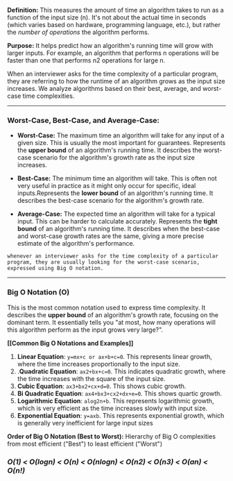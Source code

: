 

**Definition:** This measures the amount of time an algorithm takes to run as a function of the input size (n). It's not about the actual time in seconds (which varies based on hardware, programming language, etc.), but rather the _number of operations_ the algorithm performs.

**Purpose:** It helps predict how an algorithm's running time will grow with larger inputs. For example, an algorithm that performs n operations will be faster than one that performs n2 operations for large n.

When an interviewer asks for the time complexity of a particular program, they are referring to how the runtime of an algorithm grows as the input size increases. We analyze algorithms based on their best, average, and worst-case time complexities.

---
### **Worst-Case, Best-Case, and Average-Case:**

- **Worst-Case:** The maximum time an algorithm will take for any input of a given size. This is usually the most important for guarantees. Represents the **upper bound** of an algorithm's running time. It describes the worst-case scenario for the algorithm's growth rate as the input size increases.

- **Best-Case:** The minimum time an algorithm will take. This is often not very useful in practice as it might only occur for specific, ideal inputs.Represents the **lower bound** of an algorithm's running time. It describes the best-case scenario for the algorithm's growth rate.

- **Average-Case:** The expected time an algorithm will take for a typical input. This can be harder to calculate accurately. Represents the **tight bound** of an algorithm's running time. It describes when the best-case and worst-case growth rates are the same, giving a more precise estimate of the algorithm's performance.

```
whenever an interviewer asks for the time complexity of a particular program, they are usually looking for the worst-case scenario, expressed using Big O notation.
```

---
### **Big O Notation (O)** 

This is the most common notation used to express time complexity. It describes the **upper bound** of an algorithm's growth rate, focusing on the dominant term. It essentially tells you "at most, how many operations will this algorithm perform as the input grows very large?".

**[[Common Big O Notations and Examples]]**

1. **Linear Equation**: `y=mx+c or ax+b+c=0`. This represents linear growth, where the time increases proportionally to the input size.
2. .**Quadratic Equation**: `ax2+bx+c=0`. This indicates quadratic growth, where the time increases with the square of the input size.
3.  **Cubic Equation**: `ax3+bx2+cx+d=0`. This shows cubic growth.
4. **Bi Quadratic Equation**: `ax4+bx3+cx2+dx+e=0`. This shows quartic growth.
5. **Logarithmic Equation**: `alog2​n+b`. This represents logarithmic growth, which is very efficient as the time increases slowly with input size.
6. **Exponential Equation**: `y=axb`. This represents exponential growth, which is generally very inefficient for large input sizes

**Order of Big O Notation (Best to Worst):**  Hierarchy of Big O complexities from most efficient ("Best") to least efficient ("Worst")

### ***O(1) < O(logn) < O(n) < O(nlogn) < O(n2) < O(n3) < O(an) < O(n!)***
